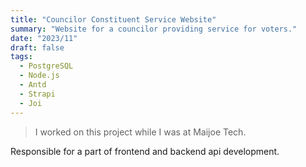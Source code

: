 ```yaml
---
title: "Councilor Constituent Service Website"
summary: "Website for a councilor providing service for voters."
date: "2023/11"
draft: false
tags:
  - PostgreSQL
  - Node.js
  - Antd
  - Strapi
  - Joi
---
```


> I worked on this project while I was at <span class="font-bold">Maijoe Tech</span>.

Responsible for a part of frontend and backend api development.

